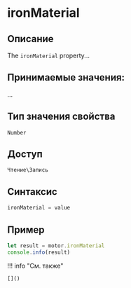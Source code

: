 # ironMaterial

## Описание
The `ironMaterial` property...

## Принимаемые значения:
...

## Тип значения свойства
`Number`

## Доступ
`Чтение\Запись`

## Синтаксис
```javascript
ironMaterial = value
```

## Пример
```javascript linenums="1"
let result = motor.ironMaterial
console.info(result)
```

!!! info "См. также"

    []()

